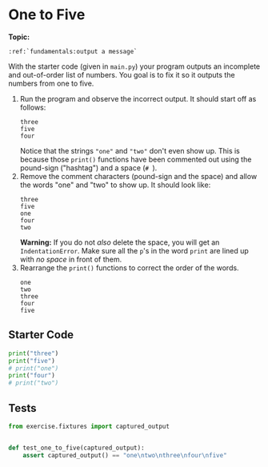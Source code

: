 # One to Five

**Topic:** 
```eval_rst
:ref:`fundamentals:output a message`

```



With the starter code (given in `main.py`) your program outputs an incomplete and out-of-order list of numbers. You goal is to fix it so it outputs the numbers from one to five.

1. Run the program and observe the incorrect output. It should start off as follows:
    ```
    three
    five
    four
    ```
    Notice that the strings `"one"` and `"two"` don't even show up. This is because those `print()` functions have been commented out using the pound-sign ("hashtag") and a space (`# `).
2. Remove the comment characters (pound-sign and the space) and allow the words "one" and "two" to show up. It should look like:
    ```
    three
    five
    one
    four
    two
    ```
    **Warning:** If you do not *also* delete the space, you will get an `IndentationError`. Make sure all the `p`'s in the word `print` are lined up with *no space* in front of them.
3. Rearrange the `print()` functions to correct the order of the words.
    ```
    one
    two
    three
    four
    five
    ```

## Starter Code
```python
print("three")
print("five")
# print("one")
print("four")
# print("two")
```

## Tests
```python
from exercise.fixtures import captured_output


def test_one_to_five(captured_output):
    assert captured_output() == "one\ntwo\nthree\nfour\nfive"
```
